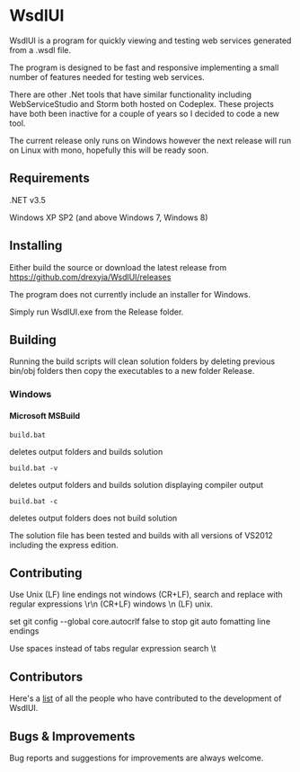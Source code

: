 # WsdlUI 

WsdlUI is a program for quickly viewing and testing web services generated from a .wsdl file. 

The program is designed to be fast and responsive implementing a small number of features needed for testing web services. 

There are other .Net tools that have similar functionality including WebServiceStudio and Storm both hosted on Codeplex. These projects have both been inactive for a couple of years so I decided to code a new tool. 

The current release only runs on Windows however the next release will run on Linux with mono, hopefully this will be ready soon.

## Requirements

.NET v3.5

Windows XP SP2 (and above Windows 7, Windows 8)
 
## Installing

Either build the source or download the latest release from https://github.com/drexyia/WsdlUI/releases

The program does not currently include an installer for Windows.

Simply run WsdlUI.exe from the Release folder.

## Building

Running the build scripts will clean solution folders by deleting previous bin/obj folders then copy the executables to a new folder Release.

### Windows

#### Microsoft MSBuild 

```
build.bat  
```    
deletes output folders and builds solution

```
build.bat -v  
``` 
deletes output folders and builds solution displaying compiler output

```
build.bat -c  
``` 
deletes output folders does not build solution

The solution file has been tested and builds with all versions of VS2012 including the express edition.

## Contributing

Use Unix (LF) line endings not windows (CR+LF), search and replace with regular expressions \r\n (CR+LF) windows \n   (LF) unix.

set git config --global core.autocrlf false to stop git auto fomatting line endings

Use spaces instead of tabs regular expression search \t

## Contributors

Here's a [list](https://github.com/drexyia/WsdlUI/contributors) of all the people who have contributed to the
development of WsdlUI.

## Bugs & Improvements

Bug reports and suggestions for improvements are always welcome.
